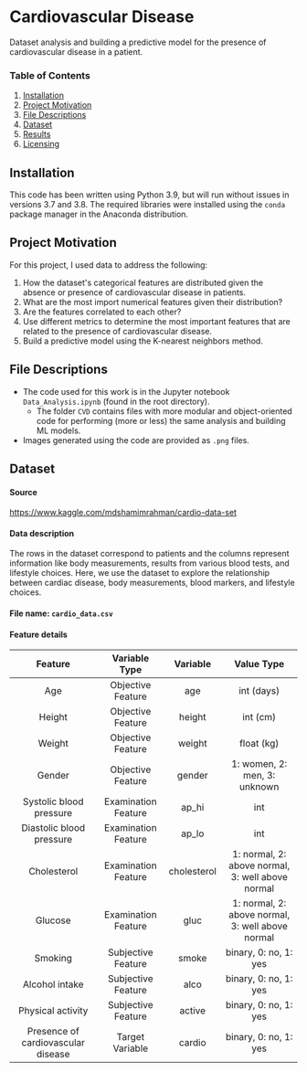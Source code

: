 # Cardiovascular Disease

Dataset analysis and building a predictive model for the presence of cardiovascular disease in a patient.

### Table of Contents

1. [Installation](#installation)
2. [Project Motivation](#motivation)
3. [File Descriptions](#files)
4. [Dataset](#dataset)
5. [Results](#results)
6. [Licensing](#licensing)

## Installation<a id="installation"></a>

This code has been written using Python 3.9, but will run without issues in versions 3.7 and 3.8. The required libraries
were installed using the  `conda` package manager in the Anaconda distribution.

## Project Motivation<a name="motivation"></a>

For this project, I used data to address the following:

1. How the dataset's categorical features are distributed given the absence or presence of cardiovascular disease in
   patients.
2. What are the most import numerical features given their distribution?
3. Are the features correlated to each other?
4. Use different metrics to determine the most important features that are related to the presence of cardiovascular
   disease.
5. Build a predictive model using the K-nearest neighbors method.

## File Descriptions <a name="files"></a>

- The code used for this work is in the Jupyter notebook `Data_Analysis.ipynb` (found in the root directory).
    * The folder `CVD` contains files with more modular and object-oriented code for performing (more or less) the
      same analysis and building ML models.
- Images generated using the code are provided as `.png` files.

## Dataset <a name="dataset"></a>

#### Source

https://www.kaggle.com/mdshamimrahman/cardio-data-set

#### Data description

The rows in the dataset correspond to patients and the columns represent information like body measurements, results
from various blood tests, and lifestyle choices. Here, we use the dataset to explore the relationship between cardiac
disease, body measurements, blood markers, and lifestyle choices.

#### File name: `cardio_data.csv`

#### Feature details

| Feature | Variable Type | Variable      | Value Type |
|:-------:|:------------:|:-------------:|:----------:|
| Age | Objective Feature | age | int (days) |
| Height | Objective Feature | height | int (cm) |
| Weight | Objective Feature | weight | float (kg) |
| Gender | Objective Feature | gender | 1: women, 2: men, 3: unknown |
| Systolic blood pressure | Examination Feature | ap_hi | int |
| Diastolic blood pressure | Examination Feature | ap_lo | int |
| Cholesterol | Examination Feature | cholesterol | 1: normal, 2: above normal, 3: well above normal |
| Glucose | Examination Feature | gluc | 1: normal, 2: above normal, 3: well above normal |
| Smoking | Subjective Feature | smoke | binary, 0: no, 1: yes|
| Alcohol intake | Subjective Feature | alco | binary, 0: no, 1: yes |
| Physical activity | Subjective Feature | active | binary, 0: no, 1: yes |
| Presence of cardiovascular disease | Target Variable | cardio | binary, 0: no, 1: yes |
